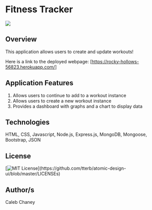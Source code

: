 # Fitness Tracker

![](https://github.com/Cachamoe/Workout-Tracker/blob/main/public/Screen%20Shot%202020-11-29%20at%207.07.14%20PM.png)

## Overview
This application allows users to create and update workouts! 

Here is a link to the deployed webpage: [https://rocky-hollows-56823.herokuapp.com/]

## Application Features
1) Allows users to continue to add to a workout instance
2) Allows users to create a new workout instance
3) Provides a dashboard with graphs and a chart to display data


## Technologies
HTML, CSS, Javascript, Node.js, Express.js, MongoDB, Mongoose, Bootstrap, JSON

## License 
[![MIT License](https://img.shields.io/apm/l/atomic-design-ui.svg?)](https://github.com/tterb/atomic-design-ui/blob/master/LICENSEs)

## Author/s
Caleb Chaney
